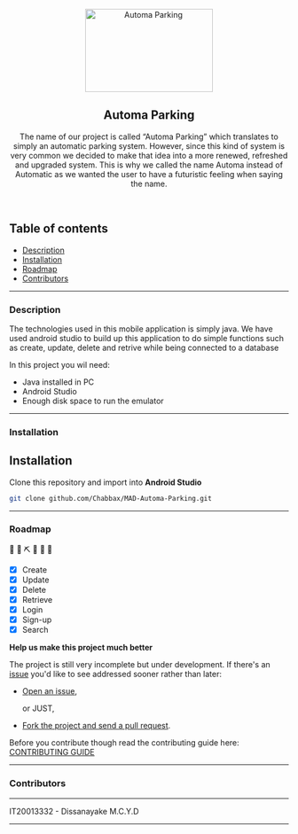 <p align="center">
  <a href="https://github.com/Chabbax/MAD-Automa-Parking.git">
    <img src="https://lh3.googleusercontent.com/ue3hsEGlLpaRvIWcUDJHr3luAQUnY8ws9aizPczlYMQTgriWQPN-Uoy6P-JsAimnQ_kOFw=s170" alt="Automa Parking" width=230 height=150>
  </a>
  <h2 align="center">Automa Parking</h2>

  <p align="center">
   The name of our project is called “Automa Parking” which translates to simply an automatic parking system. However, since this kind of system is very common we decided to make that idea into a more renewed, refreshed and upgraded system. This is why we called the name Automa instead of Automatic as we wanted the user to have a futuristic feeling when saying the name.
    <br>
    </p>
</p>

<br>

## Table of contents
- [Description](#description)
- [Installation](#installation)
- [Roadmap](#roadmap)
- [Contributors](#contributors)

<hr>

### Description

The technologies used in this mobile application is simply java. We have used android studio to build up this application to do simple functions such as create, update,
delete and retrive while being connected to a database

In this project you wil need:

 - Java installed in PC
 - Android Studio
 - Enough disk space to run the emulator

<hr>

### Installation

## Installation
Clone this repository and import into **Android Studio**
```bash
git clone github.com/Chabbax/MAD-Automa-Parking.git
```


<hr>

### Roadmap
  🚧 👷‍ ⛏ 👷 🔧️ 🚧
- [x] Create
- [x] Update
- [x] Delete
- [x] Retrieve
- [x] Login
- [x] Sign-up
- [x] Search

**Help us make this project much better**

The project is still very incomplete but under development. If there's an [issue](https://github.com/Chabbax/MAD-Automa-Parking/issues) you'd like to see addressed sooner rather than later:

- [Open an issue](https://github.com/Chabbax/MAD-Automa-Parkingissues),

    or JUST,

- [Fork the project and send a pull request](https://github.com/Chabbax/MAD-Automa-Parkingpulls).


Before you contribute though read the contributing guide here: [CONTRIBUTING GUIDE](https://github.com/Chabbax/MAD-Automa-Parkingcontributing.md)



<hr>

### Contributors
<hr>
IT20013332 - Dissanayake M.C.Y.D
<hr>
